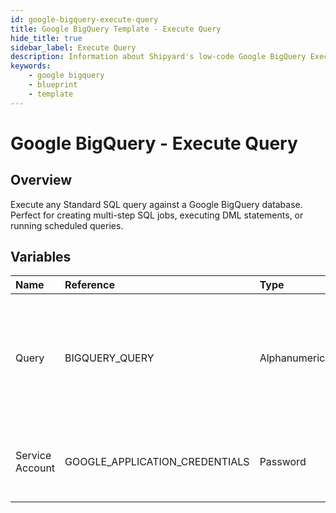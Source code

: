 ```yaml
---
id: google-bigquery-execute-query
title: Google BigQuery Template - Execute Query
hide_title: true
sidebar_label: Execute Query
description: Information about Shipyard's low-code Google BigQuery Execute Query blueprint. Execute any Standard SQL query against a Google BigQuery database. 
keywords:
    - google bigquery
    - blueprint
    - template
---
```


# Google BigQuery - Execute Query

## Overview
Execute any Standard SQL query against a Google BigQuery database. Perfect for creating multi-step SQL jobs, executing DML statements, or running scheduled queries.


## Variables

| Name | Reference | Type | Required | Default | Options | Description |
|:-----|:----------|:-----|:---------|:--------|:--------|:------------|
| Query | BIGQUERY_QUERY  | Alphanumeric |:white_check_mark: | - | - | Standard SQL query to be executed against BigQuery. Does not support Legacy SQL. |
| Service Account | GOOGLE_APPLICATION_CREDENTIALS  | Password |:white_check_mark: | - | - | JSON from a Google Cloud Service account key. |


